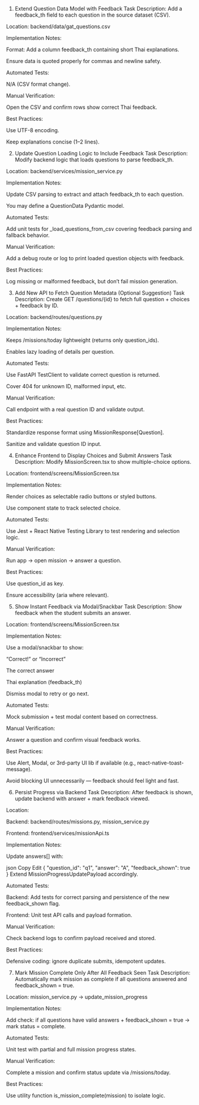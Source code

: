1. Extend Question Data Model with Feedback
Task Description: Add a feedback_th field to each question in the source dataset (CSV).

Location: backend/data/gat_questions.csv

Implementation Notes:

Format: Add a column feedback_th containing short Thai explanations.

Ensure data is quoted properly for commas and newline safety.

Automated Tests:

N/A (CSV format change).

Manual Verification:

Open the CSV and confirm rows show correct Thai feedback.

Best Practices:

Use UTF-8 encoding.

Keep explanations concise (1–2 lines).

2. Update Question Loading Logic to Include Feedback
Task Description: Modify backend logic that loads questions to parse feedback_th.

Location: backend/services/mission_service.py

Implementation Notes:

Update CSV parsing to extract and attach feedback_th to each question.

You may define a QuestionData Pydantic model.

Automated Tests:

Add unit tests for _load_questions_from_csv covering feedback parsing and fallback behavior.

Manual Verification:

Add a debug route or log to print loaded question objects with feedback.

Best Practices:

Log missing or malformed feedback, but don’t fail mission generation.

3. Add New API to Fetch Question Metadata (Optional Suggestion)
Task Description: Create GET /questions/{id} to fetch full question + choices + feedback by ID.

Location: backend/routes/questions.py

Implementation Notes:

Keeps /missions/today lightweight (returns only question_ids).

Enables lazy loading of details per question.

Automated Tests:

Use FastAPI TestClient to validate correct question is returned.

Cover 404 for unknown ID, malformed input, etc.

Manual Verification:

Call endpoint with a real question ID and validate output.

Best Practices:

Standardize response format using MissionResponse[Question].

Sanitize and validate question ID input.

4. Enhance Frontend to Display Choices and Submit Answers
Task Description: Modify MissionScreen.tsx to show multiple-choice options.

Location: frontend/screens/MissionScreen.tsx

Implementation Notes:

Render choices as selectable radio buttons or styled buttons.

Use component state to track selected choice.

Automated Tests:

Use Jest + React Native Testing Library to test rendering and selection logic.

Manual Verification:

Run app → open mission → answer a question.

Best Practices:

Use question_id as key.

Ensure accessibility (aria where relevant).

5. Show Instant Feedback via Modal/Snackbar
Task Description: Show feedback when the student submits an answer.

Location: frontend/screens/MissionScreen.tsx

Implementation Notes:

Use a modal/snackbar to show:

“Correct!” or “Incorrect”

The correct answer

Thai explanation (feedback_th)

Dismiss modal to retry or go next.

Automated Tests:

Mock submission + test modal content based on correctness.

Manual Verification:

Answer a question and confirm visual feedback works.

Best Practices:

Use Alert, Modal, or 3rd-party UI lib if available (e.g., react-native-toast-message).

Avoid blocking UI unnecessarily — feedback should feel light and fast.

6. Persist Progress via Backend
Task Description: After feedback is shown, update backend with answer + mark feedback viewed.

Location:

Backend: backend/routes/missions.py, mission_service.py

Frontend: frontend/services/missionApi.ts

Implementation Notes:

Update answers[] with:

json
Copy
Edit
{ "question_id": "q1", "answer": "A", "feedback_shown": true }
Extend MissionProgressUpdatePayload accordingly.

Automated Tests:

Backend: Add tests for correct parsing and persistence of the new feedback_shown flag.

Frontend: Unit test API calls and payload formation.

Manual Verification:

Check backend logs to confirm payload received and stored.

Best Practices:

Defensive coding: ignore duplicate submits, idempotent updates.

7. Mark Mission Complete Only After All Feedback Seen
Task Description: Automatically mark mission as complete if all questions answered and feedback_shown = true.

Location: mission_service.py → update_mission_progress

Implementation Notes:

Add check: if all questions have valid answers + feedback_shown = true → mark status = complete.

Automated Tests:

Unit test with partial and full mission progress states.

Manual Verification:

Complete a mission and confirm status update via /missions/today.

Best Practices:

Use utility function is_mission_complete(mission) to isolate logic.

